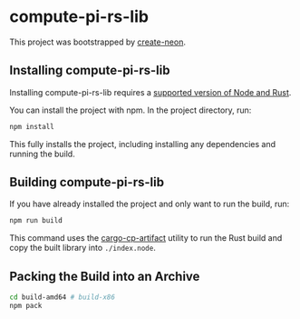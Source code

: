 # compute-pi-rs-lib

This project was bootstrapped by [create-neon](https://www.npmjs.com/package/create-neon).

## Installing compute-pi-rs-lib

Installing compute-pi-rs-lib requires a [supported version of Node and Rust](https://github.com/neon-bindings/neon#platform-support).

You can install the project with npm. In the project directory, run:

```sh
npm install
```

This fully installs the project, including installing any dependencies and running the build.

## Building compute-pi-rs-lib

If you have already installed the project and only want to run the build, run:

```sh
npm run build
```

This command uses the [cargo-cp-artifact](https://github.com/neon-bindings/cargo-cp-artifact) utility to run the Rust build and copy the built library into `./index.node`.

## Packing the Build into an Archive

```sh
cd build-amd64 # build-x86
npm pack
```